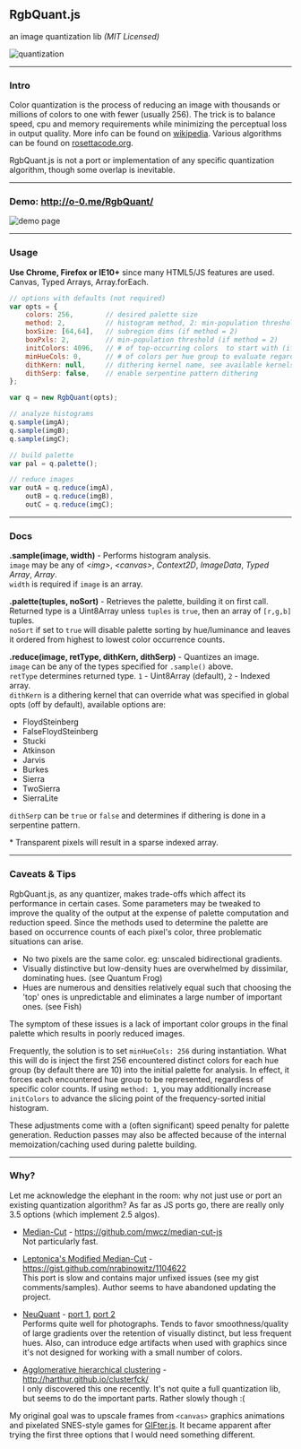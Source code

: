 RgbQuant.js
-----------
an image quantization lib _(MIT Licensed)_

![quantization](https://raw.githubusercontent.com/leeoniya/RgbQuant.js/master/quantization.png "quantization")

---
### Intro

Color quantization is the process of reducing an image with thousands or millions of colors to one with fewer (usually 256). The trick is to balance speed, cpu and memory requirements while minimizing the perceptual loss in output quality. More info can be found on [wikipedia](http://en.wikipedia.org/wiki/Color_quantization). Various algorithms can be found on [rosettacode.org](http://rosettacode.org/wiki/Color_quantization).

RgbQuant.js is not a port or implementation of any specific quantization algorithm, though some overlap is inevitable.

---
### Demo: http://o-0.me/RgbQuant/

![demo page](https://raw.githubusercontent.com/leeoniya/RgbQuant.js/master/demo_th.png "demo page")

---
### Usage

**Use Chrome, Firefox or IE10+** since many HTML5/JS features are used. Canvas, Typed Arrays, Array.forEach.

```js
// options with defaults (not required)
var opts = {
    colors: 256,        // desired palette size
    method: 2,          // histogram method, 2: min-population threshold within subregions; 1: global top-population
    boxSize: [64,64],   // subregion dims (if method = 2)
    boxPxls: 2,         // min-population threshold (if method = 2)
    initColors: 4096,   // # of top-occurring colors  to start with (if method = 1)
    minHueCols: 0,      // # of colors per hue group to evaluate regardless of counts, to retain low-count hues
    dithKern: null,     // dithering kernel name, see available kernels in docs below
    dithSerp: false,    // enable serpentine pattern dithering
};

var q = new RgbQuant(opts);

// analyze histograms
q.sample(imgA);
q.sample(imgB);
q.sample(imgC);

// build palette
var pal = q.palette();

// reduce images
var outA = q.reduce(imgA),
    outB = q.reduce(imgB),
    outC = q.reduce(imgC);
```

---
### Docs

**.sample(image, width)** - Performs histogram analysis.<br>
`image` may be any of *&lt;img&gt;*, *&lt;canvas&gt;*, *Context2D*, *ImageData*, *Typed Array*, *Array*.<br>
`width` is required if `image` is an array.

**.palette(tuples, noSort)** - Retrieves the palette, building it on first call.<br>
Returned type is a Uint8Array unless `tuples` is `true`, then an array of `[r,g,b]` tuples.<br>
`noSort` if set to `true` will disable palette sorting by hue/luminance and leaves it ordered from highest to lowest color occurrence counts.

**.reduce(image, retType, dithKern, dithSerp)** - Quantizes an image.<br>
`image` can be any of the types specified for `.sample()` above.<br>
`retType` determines returned type. `1` - Uint8Array (default), `2` - Indexed array.<br>
`dithKern` is a dithering kernel that can override what was specified in global opts (off by default), available options are:

  - FloydSteinberg
  - FalseFloydSteinberg
  - Stucki
  - Atkinson
  - Jarvis
  - Burkes
  - Sierra
  - TwoSierra
  - SierraLite

`dithSerp` can be `true` or `false` and determines if dithering is done in a serpentine pattern.<br>

\* Transparent pixels will result in a sparse indexed array.

---
### Caveats & Tips

RgbQuant.js, as any quantizer, makes trade-offs which affect its performance in certain cases. Some parameters may be tweaked to improve the quality of the output at the expense of palette computation and reduction speed. Since the methods used to determine the palette are based on occurrence counts of each pixel's color, three problematic situations can arise.

- No two pixels are the same color. eg: unscaled bidirectional gradients.
- Visually distinctive but low-density hues are overwhelmed by dissimilar, dominating hues. (see Quantum Frog)
- Hues are numerous and densities relatively equal such that choosing the 'top' ones is unpredictable and eliminates a large number of important ones. (see Fish)

The symptom of these issues is a lack of important color groups in the final palette which results in poorly reduced images.

Frequently, the solution is to set `minHueCols: 256` during instantiation. What this will do is inject the first 256 encountered distinct colors for each hue group (by default there are 10) into the initial palette for analysis. In effect, it forces each encountered hue group to be represented, regardless of specific color counts. If using `method: 1`, you may additionally increase `initColors` to advance the slicing point of the frequency-sorted initial histogram.

These adjustments come with a (often significant) speed penalty for palette generation. Reduction passes may also be affected because of the internal memoization/caching used during palette building.

---
### Why?

Let me acknowledge the elephant in the room: why not just use or port an existing quantization algorithm? As far as JS ports go, there are really only 3.5 options (which implement 2.5 algos).

  - [Median-Cut](http://www.cs.tau.ac.il/~dcor/Graphics/cg-slides/color_q.pdf) - https://github.com/mwcz/median-cut-js<br>
    Not particularly fast.

  - [Leptonica's Modified Median-Cut](http://www.leptonica.com/color-quantization.html) - https://gist.github.com/nrabinowitz/1104622<br>
    This port is slow and contains major unfixed issues (see my gist comments/samples). Author seems to have abandoned updating the project.

  - [NeuQuant](http://members.ozemail.com.au/~dekker/NEUQUANT.HTML) - [port 1](https://github.com/antimatter15/jsgif/blob/master/NeuQuant.js), [port 2](https://github.com/jnordberg/gif.js/blob/master/src/TypedNeuQuant.js)<br>
    Performs quite well for photographs. Tends to favor smoothness/quality of large gradients over the retention of visually distinct, but less frequent hues. Also, can introduce edge artifacts when used with graphics since it's not designed for working with a small number of colors.

  - [Agglomerative hierarchical clustering](http://www.improvedoutcomes.com/docs/WebSiteDocs/Clustering/Agglomerative_Hierarchical_Clustering_Overview.htm) - http://harthur.github.io/clusterfck/<br>
    I only discovered this one recently. It's not quite a full quantization lib, but seems to do the important parts. Rather slowly though :(

My original goal was to upscale frames from `<canvas>` graphics animations and pixelated SNES-style games for [GIFter.js](https://github.com/leeoniya/GIFter.js). It became apparent after trying the first three options that I would need something different.
